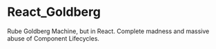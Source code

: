 # React_Goldberg
Rube Goldberg Machine, but in React. Complete madness and massive abuse of Component Lifecycles.
